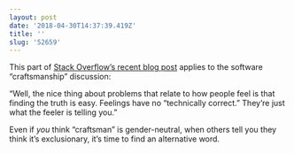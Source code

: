 ```yaml
---
layout: post
date: '2018-04-30T14:37:39.419Z'
title: ''
slug: '52659'
---
```

This part of [Stack Overflow’s recent blog post](https://stackoverflow.blog/2018/04/26/stack-overflow-isnt-very-welcoming-its-time-for-that-to-change/) applies to the software “craftsmanship” discussion:

“Well, the nice thing about problems that relate to how people feel is that finding the truth is easy. Feelings have no “technically correct.” They’re just what the feeler is telling you.”

Even if *you* think “craftsman” is gender-neutral, when others tell you they think it’s exclusionary, it’s time to find an alternative word. 
